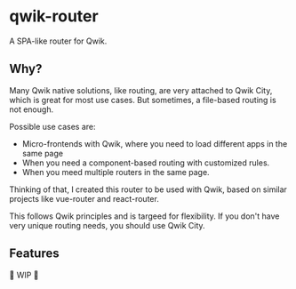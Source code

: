 # qwik-router

A SPA-like router for Qwik.

## Why?

Many Qwik native solutions, like routing, are very attached to Qwik City, which is great for most use cases. But sometimes, a file-based routing is not enough.

Possible use cases are:

- Micro-frontends with Qwik, where you need to load different apps in the same page
- When you need a component-based routing with customized rules.
- When you meed multiple routers in the same page.

Thinking of that, I created this router to be used with Qwik, based on similar projects like vue-router and react-router.

This follows Qwik principles and is targeed for flexibility. If you don't have very unique routing needs, you should use Qwik City.

## Features

🚧 WIP 🚧
